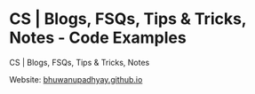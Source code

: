 # CS | Blogs, FSQs, Tips & Tricks, Notes - Code Examples

CS | Blogs, FSQs, Tips & Tricks, Notes

Website: [bhuwanupadhyay.github.io](https://bhuwanupadhyay.github.io/)
